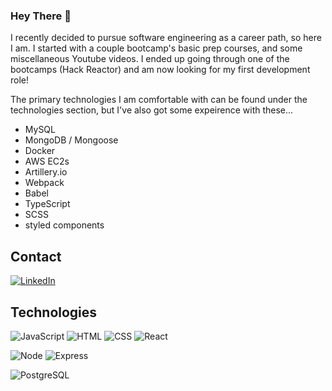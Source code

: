 ### Hey There 👋

I recently decided to pursue software engineering as a career path, so here I am. I started with a couple bootcamp's basic prep courses, and some miscellaneous Youtube videos. I ended up going through one of the bootcamps (Hack Reactor) and am now looking for my first development role!

The primary technologies I am comfortable with can be found under the technologies section, but I've also got some expeirence with these...
- MySQL
- MongoDB / Mongoose
- Docker
- AWS EC2s
- Artillery.io
- Webpack
- Babel
- TypeScript
- SCSS
- styled components

<!--
**AlexArms/AlexArms** is a ✨ _special_ ✨ repository because its `README.md` (this file) appears on your GitHub profile.

Here are some ideas to get you started:

- 🔭 I’m currently working on ...
- 🌱 I’m currently learning ...
- 👯 I’m looking to collaborate on ...
- 🤔 I’m looking for help with ...
- 💬 Ask me about ...
- 📫 How to reach me: ...
- 😄 Pronouns: ...
- ⚡ Fun fact: ...
-->

## Contact

[![LinkedIn](https://img.shields.io/badge/LinkedIn-0077B5?style=for-the-badge&logo=linkedin&logoColor=white)](https://www.linkedin.com/in/alexarms/)
<!-- [![Foo](http://www.google.com.au/images/nav_logo7.png)](http://google.com.au/) -->

## Technologies

![JavaScript](https://img.shields.io/badge/JavaScript-323330?style=for-the-badge&logo=javascript&logoColor=F7DF1E)
![HTML](https://img.shields.io/badge/HTML5-E34F26?style=for-the-badge&logo=html5&logoColor=white)
![CSS](https://img.shields.io/badge/CSS3-1572B6?style=for-the-badge&logo=css3&logoColor=white)
![React](https://img.shields.io/badge/React-20232A?style=for-the-badge&logo=react&logoColor=61DAFB)

![Node](https://img.shields.io/badge/Node.js-43853D?style=for-the-badge&logo=node.js&logoColor=white)
![Express](https://img.shields.io/badge/Express.js-404D59?style=for-the-badge)

![PostgreSQL](https://img.shields.io/badge/PostgreSQL-316192?style=for-the-badge&logo=postgresql&logoColor=white)


